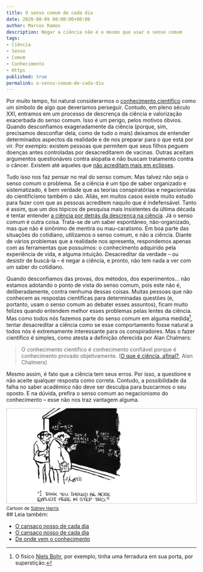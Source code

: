 ```yaml
---
title: O senso comum de cada dia
date: 2020-08-09 00:00:00+00:00
author: Marcos Ramon
description: Negar a ciência não é o mesmo que usar o senso comum
tags:
- Ciência
- Senso
- Comum
- Conhecimento
- Https
published: true
permalink: o-senso-comum-de-cada-dia
---
```

Por muito tempo, foi natural considerarmos o [conhecimento científico](https://marcosramon.net/cientificamente-comprovado) como um símbolo de algo que deveríamos perseguir. Contudo, em pleno século XXI, entramos em um processo de descrença da ciência e valorização exacerbada do senso comum. Isso é um perigo, pelos motivos óbvios. Quando desconfiamos exageradamente da ciência (porque, sim, precisamos desconfiar dela, como de tudo o mais) deixamos de entender determinados aspectos da realidade e de nos preparar para o que está por vir. Por exemplo: existem pessoas que permitem que seus filhos peguem doenças antes controladas por desacreditarem de vacinas. Outras aceitam argumentos questionáveis contra alopatia e não buscam tratamento contra o câncer. Existem até aqueles que [não acreditam mais em eclipses](https://theconversation.com/eclipse-of-reason-why-do-people-disbelieve-scientists-81068).

Tudo isso nos faz pensar no mal do senso comum. Mas talvez não seja o senso comum o problema. Se a ciência é um tipo de saber organizado e sistematizado, é bem verdade que as teorias conspiratórias e negacionistas do cientificismo também o são. Aliás, em muitos casos existe muito estudo para fazer com que as pessoas acreditem naquilo que é indefensável. Tanto é assim, que um dos tópicos de pesquisa mais insistentes da última década é tentar entender [a ciência por detrás da descrença na ciência](https://www.motherjones.com/politics/2011/04/denial-science-chris-mooney/). Já o senso comum é outra coisa. Trata-se de um saber espontâneo, não-organizado, mas que não é sinônimo de mentira ou mau-caratismo. Em boa parte das situações do cotidiano, utilizamos o senso comum, e não a ciência. Diante de vários problemas que a realidade nos apresenta, respondemos apenas com as ferramentas que possuímos: o conhecimento adquirido pela experiência de vida, e alguma intuição. Desacreditar da verdade – ou desistir de buscá-la – é negar a ciência, e pronto, não tem nada a ver com um saber do cotidiano.

Quando desconfiamos das provas, dos métodos, dos experimentos… não estamos adotando o ponto de vista do senso comum, pois este não é, deliberadamente, contra nenhuma dessas coisas. Muitas pessoas que não conhecem as respostas científicas para determinadas questões (e, portanto, usam o senso comum ao debater esses assuntos), ficam muito felizes quando entendem melhor esses problemas pelas lentes da ciência. Mas como todos nós fazemos parte do senso comum em alguma medida[^1], tentar desacreditar a ciência como se esse comportamento fosse natural a todos nós é extremamente interessante para os conspiradores. Mas o fazer científico é simples, como atesta a definição oferecida por Alan Chalmers:

 > O conhecimento científico é conhecimento confiável porque é conhecimento provado objetivamente. ([O que é ciência, afinal?](https://amzn.to/2F7ZTki), Alan Chalmers)

Mesmo assim, é fato que a ciência tem seus erros. Por isso, a questione e não aceite qualquer resposta como correta. Contudo, a possibilidade da falha no saber acadêmico não deve ser desculpa para buscarmos o seu oposto. E na dúvida, prefira o senso comum ao negacionismo do conhecimento – esse não nos traz vantagem alguma.

[^1]: O físico <a href="https://g.co/kgs/njJ7JZ">Niels Bohr</a>, por exemplo, tinha uma ferradura em sua porta, por superstição. 

<img src="/assets/img/Sidney-Harris.jpg">
<small>Cartoon de <a href="https://g.co/kgs/dxm2L6">Sidney Harris</a></small><div class="leia-tambem" markdown="1">
## Leia também:

- <a href="/o-cansaco-nosso-de-cada-dia">O cansaço nosso de cada dia</a>
- <a href="/o-cansaco-nosso-de-cada-dia">O cansaço nosso de cada dia</a>
- <a href="/de-onde-vem-o-conhecimento">De onde vem o conhecimento</a>
</div>